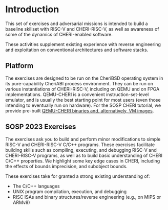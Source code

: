 # Introduction

This set of exercises and adversarial missions is intended to
build a baseline skillset with RISC-V and CHERI-RISC-V, as well as awareness
of some of the dynamics of CHERI-enabled software.

These activities supplement existing experience
with reverse engineering and exploitation on conventional architectures
and software stacks.

## Platform

The exercises are designed to be run on the CheriBSD operating system in its
pure-capability CheriABI process environment.
They can be run on various instantiations of CHERI-RISC-V, including on QEMU
and on FPGA implementations.
QEMU-CHERI is a convenient instruction-set-level emulator, and is usually the
best starting point for most users (even those intending to eventually run on
hardware).
For the SOSP CHERI tutorial, we provide pre-built [QEMU-CHERI binaries and, alternatively,
VM images](./introduction/exercise_vm_image.html).

## SOSP 2023 Exercises

The exercises ask you to build and perform minor modifications
to simple RISC-V and CHERI-RISC-V C/C++ programs. These exercises
facilitate building skills such as compiling, executing,
and debugging RISC-V and CHERI-RISC-V programs, as well as to build basic
understanding of CHERI C/C++ properties. We highlight some key edge
cases in CHERI, including the effects of bounds imprecision, and subobject
bounds.

These exercises take for granted a strong existing understanding of:
- The C/C++ languages
- UNIX program compilation, execution, and debugging
- RISC ISAs and binary structures/reverse engineering (e.g., on MIPS or ARMv8)
